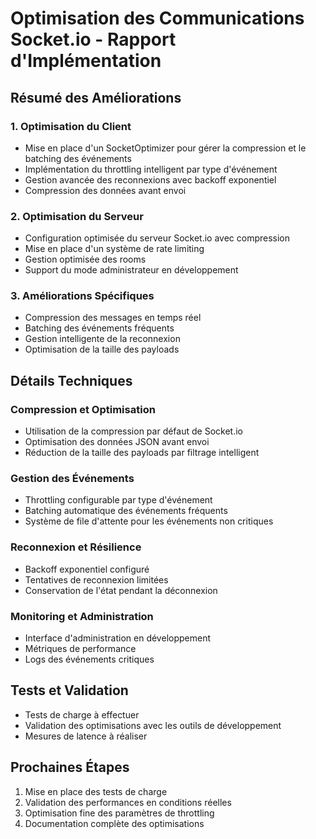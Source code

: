 # Optimisation des Communications Socket.io - Rapport d'Implémentation

## Résumé des Améliorations

### 1. Optimisation du Client
- Mise en place d'un SocketOptimizer pour gérer la compression et le batching des événements
- Implémentation du throttling intelligent par type d'événement
- Gestion avancée des reconnexions avec backoff exponentiel
- Compression des données avant envoi

### 2. Optimisation du Serveur
- Configuration optimisée du serveur Socket.io avec compression
- Mise en place d'un système de rate limiting
- Gestion optimisée des rooms
- Support du mode administrateur en développement

### 3. Améliorations Spécifiques
- Compression des messages en temps réel
- Batching des événements fréquents
- Gestion intelligente de la reconnexion
- Optimisation de la taille des payloads

## Détails Techniques

### Compression et Optimisation
- Utilisation de la compression par défaut de Socket.io
- Optimisation des données JSON avant envoi
- Réduction de la taille des payloads par filtrage intelligent

### Gestion des Événements
- Throttling configurable par type d'événement
- Batching automatique des événements fréquents
- Système de file d'attente pour les événements non critiques

### Reconnexion et Résilience
- Backoff exponentiel configuré
- Tentatives de reconnexion limitées
- Conservation de l'état pendant la déconnexion

### Monitoring et Administration
- Interface d'administration en développement
- Métriques de performance
- Logs des événements critiques

## Tests et Validation
- Tests de charge à effectuer
- Validation des optimisations avec les outils de développement
- Mesures de latence à réaliser

## Prochaines Étapes
1. Mise en place des tests de charge
2. Validation des performances en conditions réelles
3. Optimisation fine des paramètres de throttling
4. Documentation complète des optimisations
